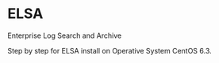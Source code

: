 ELSA
====

Enterprise Log Search and Archive

Step by step for ELSA install on Operative System CentOS 6.3.
